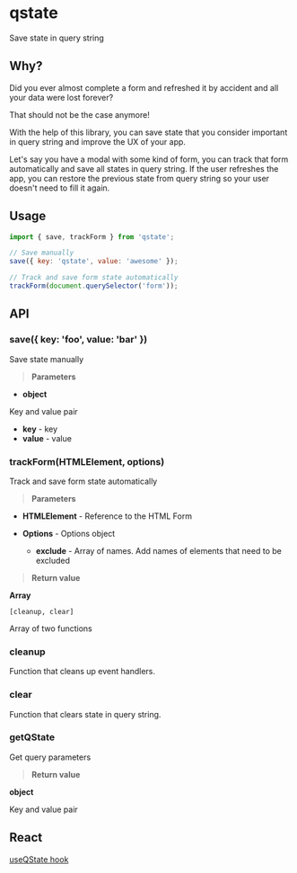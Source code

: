 # qstate

Save state in query string

## Why?

Did you ever almost complete a form and refreshed it by accident and all your data were lost forever?

That should not be the case anymore!

With the help of this library, you can save state that you consider important in query string and improve the UX of your app.

Let's say you have a modal with some kind of form, you can track that form automatically and save all states
in query string. If the user refreshes the app, you can restore the previous state from query string so your user
doesn't need to fill it again.

## Usage

```javascript
import { save, trackForm } from 'qstate';

// Save manually
save({ key: 'qstate', value: 'awesome' });

// Track and save form state automatically
trackForm(document.querySelector('form'));
```

## API

### save({ key: 'foo', value: 'bar' })

Save state manually

> **Parameters**

- **object**

Key and value pair

- **key** - key
- **value** - value

### trackForm(HTMLElement, options)

Track and save form state automatically

> **Parameters**

- **HTMLElement** - Reference to the HTML Form

- **Options** - Options object

  - **exclude** - Array of names. Add names of elements that need to be excluded

> **Return value**

**Array**

`[cleanup, clear]`

Array of two functions

### cleanup

Function that cleans up event handlers.

### clear

Function that clears state in query string.

### getQState

Get query parameters

> **Return value**

**object**

Key and value pair

## React

[useQState hook](src/react/README.md)
